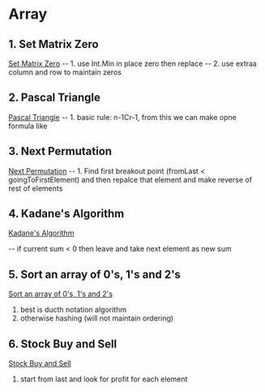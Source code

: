 # Array

## 1. Set Matrix Zero

[Set Matrix Zero](/Arrays/Medium/setMatrixZero.md)
-- 1. use Int.Min in place zero then replace
-- 2. use extraa column and row to maintain zeros

## 2. Pascal Triangle

[Pascal Triangle](/Arrays/Hard/pascal.md)
-- 1. basic rule: n-1Cr-1, from this we can make opne formula like 

## 3. Next Permutation

[Next Permutation](/Arrays/Medium/next_permutation.md)
-- 1. Find first breakout point (fromLast < goingToFirstElement) and then repalce that element and make reverse of rest of elements 

## 4. Kadane's Algorithm

[Kadane's Algorithm](/Arrays/Medium/KadaneORmaxSubArrSum.md)

-- if current sum < 0 then leave and take next element as new sum 

## 5. Sort an array of 0's, 1's and 2's

[Sort an array of 0's, 1's and 2's](/Arrays/Medium/Sort0s1s2s.md)
1. best is ducth notation algorithm
2. otherwise hashing (will not maintain ordering)

## 6. Stock Buy and Sell

[Stock Buy and Sell](/Arrays/Medium/StockBuyAndSell.md)
1. start from last and look for profit for each element



